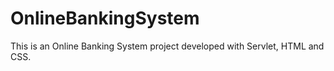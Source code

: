 # OnlineBankingSystem
This is an Online Banking System project developed with Servlet, HTML and CSS.
